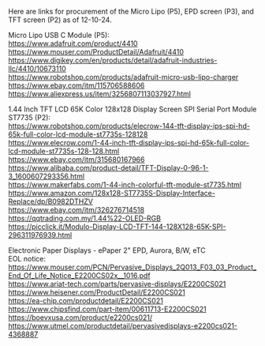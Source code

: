 Here are links for procurement of the Micro Lipo (P5), EPD screen (P3), and TFT screen (P2) as of 12-10-24.  

Micro Lipo USB C Module (P5):  
	https://www.adafruit.com/product/4410  
	https://www.mouser.com/ProductDetail/Adafruit/4410
	https://www.digikey.com/en/products/detail/adafruit-industries-llc/4410/10673110  
	https://www.robotshop.com/products/adafruit-micro-usb-lipo-charger  
	https://www.ebay.com/itm/115706588606  
	https://www.aliexpress.us/item/3256807113037927.html  
	

1.44 Inch TFT LCD 65K Color 128x128 Display Screen SPI Serial Port Module ST7735 (P2):  
	https://www.robotshop.com/products/elecrow-144-tft-display-ips-spi-hd-65k-full-color-lcd-module-st7735s-128128  
	https://www.elecrow.com/1-44-inch-tft-display-ips-spi-hd-65k-full-color-lcd-module-st7735s-128-128.html  
	https://www.ebay.com/itm/315680167966  
	https://www.alibaba.com/product-detail/TFT-Display-0-96-1-3_1600607293356.html  
	https://www.makerfabs.com/1-44-inch-colorful-tft-module-st7735.html  
	https://www.amazon.com/128x128-ST7735S-Display-Interface-Replace/dp/B0982DTHZV  
	https://www.ebay.com/itm/326276714518  
	https://qqtrading.com.my/1.44%22-OLED-RGB  
	https://picclick.it/Modulo-Display-LCD-TFT-144-128X128-65K-SPI-296311976939.html  


Electronic Paper Displays - ePaper 2" EPD, Aurora, B/W, eTC  
	EOL notice:  https://www.mouser.com/PCN/Pervasive_Displays_2Q013_F03_03_Product_End_Of_Life_Notice_E2200CS02x__1016.pdf  
	https://www.ariat-tech.com/parts/pervasive-displays/E2200CS021  
	https://www.heisener.com/ProductDetail/E2200CS021  
	https://ea-chip.com/productdetail/E2200CS021  
	https://www.chipsfind.com/part-item/00611713-E2200CS021  
	https://boevxusa.com/product/e2200cs021/  
	https://www.utmel.com/productdetail/pervasivedisplays-e2200cs021-4368887  
	

